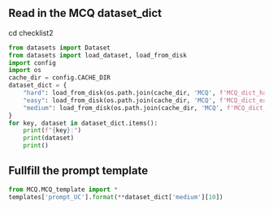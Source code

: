 ## Read in the MCQ dataset_dict
cd checklist2
```python
from datasets import Dataset
from datasets import load_dataset, load_from_disk
import config
import os
cache_dir = config.CACHE_DIR
dataset_dict = {
    "hard": load_from_disk(os.path.join(cache_dir, 'MCQ', f'MCQ_dict_hard')),
    "easy": load_from_disk(os.path.join(cache_dir, 'MCQ', f'MCQ_dict_easy')),
    "medium": load_from_disk(os.path.join(cache_dir, 'MCQ', f'MCQ_dict_medium'))
}
for key, dataset in dataset_dict.items():
    print(f"{key}:")
    print(dataset)
    print()

```
## Fullfill the prompt template
```python 
from MCQ.MCQ_template import *
templates['prompt_UC'].format(**dataset_dict['medium'][10])
```